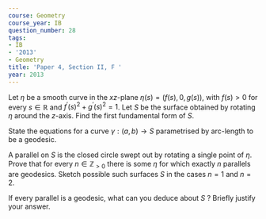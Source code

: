 ```yaml
---
course: Geometry
course_year: IB
question_number: 28
tags:
- IB
- '2013'
- Geometry
title: 'Paper 4, Section II, F '
year: 2013
---
```




Let $\eta$ be a smooth curve in the $x z$-plane $\eta(s)=(f(s), 0, g(s))$, with $f(s)>0$ for every $s \in \mathbb{R}$ and $f^{\prime}(s)^{2}+g^{\prime}(s)^{2}=1$. Let $S$ be the surface obtained by rotating $\eta$ around the $z$-axis. Find the first fundamental form of $S$.

State the equations for a curve $\gamma:(a, b) \rightarrow S$ parametrised by arc-length to be a geodesic.

A parallel on $S$ is the closed circle swept out by rotating a single point of $\eta$. Prove that for every $n \in \mathbb{Z}_{>0}$ there is some $\eta$ for which exactly $n$ parallels are geodesics. Sketch possible such surfaces $S$ in the cases $n=1$ and $n=2$.

If every parallel is a geodesic, what can you deduce about $S$ ? Briefly justify your answer.
